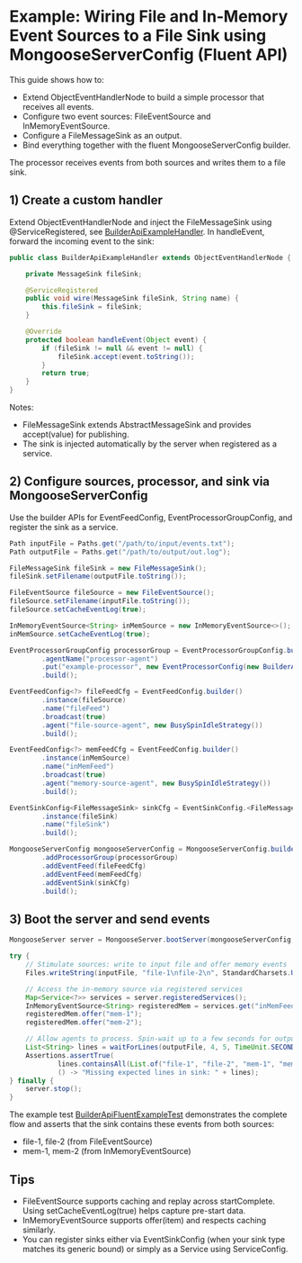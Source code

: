 # Example: Wiring File and In‑Memory Event Sources to a File Sink using MongooseServerConfig (Fluent API)

This guide shows how to:

- Extend ObjectEventHandlerNode to build a simple processor that receives all events.
- Configure two event sources: FileEventSource and InMemoryEventSource.
- Configure a FileMessageSink as an output.
- Bind everything together with the fluent MongooseServerConfig builder.

The processor receives events from both sources and writes them to a file sink.

## 1) Create a custom handler

Extend ObjectEventHandlerNode and inject the FileMessageSink using @ServiceRegistered, see
[BuilderApiExampleHandler](https://github.com/gregv12/fluxtion-server/blob/main/src/test/java/com/telamin/mongoose/example/BuilderApiExampleHandler.java).
In handleEvent, forward the incoming event to the sink:

```java
public class BuilderApiExampleHandler extends ObjectEventHandlerNode {

    private MessageSink fileSink;

    @ServiceRegistered
    public void wire(MessageSink fileSink, String name) {
        this.fileSink = fileSink;
    }

    @Override
    protected boolean handleEvent(Object event) {
        if (fileSink != null && event != null) {
            fileSink.accept(event.toString());
        }
        return true;
    }
}
```

Notes:

- FileMessageSink extends AbstractMessageSink and provides accept(value) for publishing.
- The sink is injected automatically by the server when registered as a service.

## 2) Configure sources, processor, and sink via MongooseServerConfig

Use the builder APIs for EventFeedConfig, EventProcessorGroupConfig, and register the sink as a service.

```java
Path inputFile = Paths.get("/path/to/input/events.txt");
Path outputFile = Paths.get("/path/to/output/out.log");

FileMessageSink fileSink = new FileMessageSink();
fileSink.setFilename(outputFile.toString());

FileEventSource fileSource = new FileEventSource();
fileSource.setFilename(inputFile.toString());
fileSource.setCacheEventLog(true);

InMemoryEventSource<String> inMemSource = new InMemoryEventSource<>();
inMemSource.setCacheEventLog(true);

EventProcessorGroupConfig processorGroup = EventProcessorGroupConfig.builder()
        .agentName("processor-agent")
        .put("example-processor", new EventProcessorConfig(new BuilderApiExampleHandler()))
        .build();

EventFeedConfig<?> fileFeedCfg = EventFeedConfig.builder()
        .instance(fileSource)
        .name("fileFeed")
        .broadcast(true)
        .agent("file-source-agent", new BusySpinIdleStrategy())
        .build();

EventFeedConfig<?> memFeedCfg = EventFeedConfig.builder()
        .instance(inMemSource)
        .name("inMemFeed")
        .broadcast(true)
        .agent("memory-source-agent", new BusySpinIdleStrategy())
        .build();

EventSinkConfig<FileMessageSink> sinkCfg = EventSinkConfig.<FileMessageSink>builder()
        .instance(fileSink)
        .name("fileSink")
        .build();

MongooseServerConfig mongooseServerConfig = MongooseServerConfig.builder()
        .addProcessorGroup(processorGroup)
        .addEventFeed(fileFeedCfg)
        .addEventFeed(memFeedCfg)
        .addEventSink(sinkCfg)
        .build();
```

## 3) Boot the server and send events

```java
MongooseServer server = MongooseServer.bootServer(mongooseServerConfig, rec -> {});

try {
    // Stimulate sources: write to input file and offer memory events
    Files.writeString(inputFile, "file-1\nfile-2\n", StandardCharsets.UTF_8);

    // Access the in-memory source via registered services
    Map<Service<?>> services = server.registeredServices();
    InMemoryEventSource<String> registeredMem = services.get("inMemFeed").instance();
    registeredMem.offer("mem-1");
    registeredMem.offer("mem-2");

    // Allow agents to process. Spin-wait up to a few seconds for output lines.
    List<String> lines = waitForLines(outputFile, 4, 5, TimeUnit.SECONDS);
    Assertions.assertTrue(
            lines.containsAll(List.of("file-1", "file-2", "mem-1", "mem-2")),
            () -> "Missing expected lines in sink: " + lines);
} finally {
    server.stop();
}
```

The example
test [BuilderApiFluentExampleTest](https://github.com/gregv12/fluxtion-server/blob/main/src/test/java/com/telamin/mongoose/example/BuilderApiFluentExampleTest.java)
demonstrates the complete flow and asserts that the sink contains these
events from both sources:

- file-1, file-2 (from FileEventSource)
- mem-1, mem-2 (from InMemoryEventSource)

## Tips

- FileEventSource supports caching and replay across startComplete. Using setCacheEventLog(true) helps capture pre-start
  data.
- InMemoryEventSource supports offer(item) and respects caching similarly.
- You can register sinks either via EventSinkConfig (when your sink type matches its generic bound) or simply as a
  Service using ServiceConfig.
